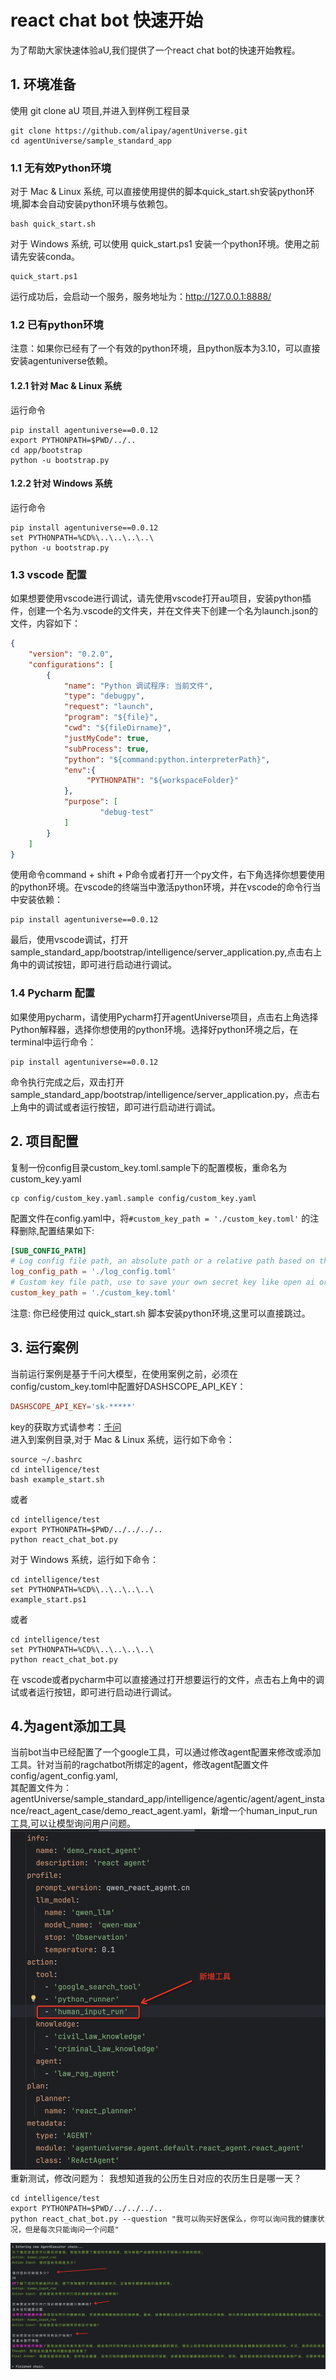 # react chat bot 快速开始
为了帮助大家快速体验aU,我们提供了一个react chat bot的快速开始教程。

## 1. 环境准备
使用 git clone aU 项目,并进入到样例工程目录
```shell
git clone https://github.com/alipay/agentUniverse.git
cd agentUniverse/sample_standard_app
```
### 1.1 无有效Python环境
对于 Mac & Linux 系统, 可以直接使用提供的脚本quick_start.sh安装python环境,脚本会自动安装python环境与依赖包。
```shell
bash quick_start.sh
```

对于 Windows 系统, 可以使用 quick_start.ps1 安装一个python环境。使用之前请先安装conda。
```shell
quick_start.ps1
```
运行成功后，会启动一个服务，服务地址为：http://127.0.0.1:8888/  

### 1.2 已有python环境
注意：如果你已经有了一个有效的python环境，且python版本为3.10，可以直接安装agentuniverse依赖。
#### 1.2.1 针对 Mac & Linux 系统
运行命令
```shell
pip install agentuniverse==0.0.12
export PYTHONPATH=$PWD/../..
cd app/bootstrap
python -u bootstrap.py
```

#### 1.2.2 针对 Windows 系统
运行命令
```shell
pip install agentuniverse==0.0.12
set PYTHONPATH=%CD%\..\..\..\..\
python -u bootstrap.py
```

### 1.3 vscode 配置
如果想要使用vscode进行调试，请先使用vscode打开au项目，安装python插件，创建一个名为.vscode的文件夹，并在文件夹下创建一个名为launch.json的文件，内容如下：
```json
{
    "version": "0.2.0",
    "configurations": [
        {
            "name": "Python 调试程序: 当前文件",
            "type": "debugpy",
            "request": "launch",
            "program": "${file}",
            "cwd": "${fileDirname}",
            "justMyCode": true,
            "subProcess": true,
            "python": "${command:python.interpreterPath}",
            "env":{
                 "PYTHONPATH": "${workspaceFolder}"
            },
            "purpose": [
					"debug-test"
			]
        }
    ]
}
```
使用命令command + shift + P命令或者打开一个py文件，右下角选择你想要使用的python环境。在vscode的终端当中激活python环境，并在vscode的命令行当中安装依赖：
```shell
pip install agentuniverse==0.0.12
```  
最后，使用vscode调试，打开sample_standard_app/bootstrap/intelligence/server_application.py,点击右上角中的调试按钮，即可进行启动进行调试。

### 1.4 Pycharm 配置
如果使用pycharm，请使用Pycharm打开agentUniverse项目，点击右上角选择Python解释器，选择你想使用的python环境。选择好python环境之后，在terminal中运行命令：
```shell
pip install agentuniverse==0.0.12
```
命令执行完成之后，双击打开sample_standard_app/bootstrap/intelligence/server_application.py，点击右上角中的调试或者运行按钮，即可进行启动进行调试。

## 2. 项目配置
复制一份config目录custom_key.toml.sample下的配置模板，重命名为custom_key.yaml

```shell
cp config/custom_key.yaml.sample config/custom_key.yaml
```

配置文件在config.yaml中，将`#custom_key_path = './custom_key.toml'` 的注释删除,配置结果如下:     
  
```toml
[SUB_CONFIG_PATH]
# Log config file path, an absolute path or a relative path based on the dir where the current config file is located.
log_config_path = './log_config.toml'
# Custom key file path, use to save your own secret key like open ai or sth else. REMEMBER TO ADD IT TO .gitignore.
custom_key_path = './custom_key.toml'
```  
  
注意: 你已经使用过 quick_start.sh 脚本安装python环境,这里可以直接跳过。

## 3. 运行案例
当前运行案例是基于千问大模型，在使用案例之前，必须在config/custom_key.toml中配置好DASHSCOPE_API_KEY：
```toml
DASHSCOPE_API_KEY='sk-*****'
```
key的获取方式请参考：[千问](https://dashscope.console.aliyun.com/apiKey)  
进入到案例目录,对于 Mac & Linux 系统，运行如下命令：

```shell
source ~/.bashrc
cd intelligence/test
bash example_start.sh
```
或者

```shell
cd intelligence/test
export PYTHONPATH=$PWD/../../../..
python react_chat_bot.py
```

对于 Windows 系统，运行如下命令：
```shell
cd intelligence/test
set PYTHONPATH=%CD%\..\..\..\..\
example_start.ps1
```
  
或者
  
```shell
cd intelligence/test
set PYTHONPATH=%CD%\..\..\..\..\
python react_chat_bot.py
```

在 vscode或者pycharm中可以直接通过打开想要运行的文件，点击右上角中的调试或者运行按钮，即可进行启动进行调试。

## 4.为agent添加工具
当前bot当中已经配置了一个google工具，可以通过修改agent配置来修改或添加工具。针对当前的ragchatbot所绑定的agent，修改agent配置文件config/agent_config.yaml,  
其配置文件为：agentUniverse/sample_standard_app/intelligence/agentic/agent/agent_instance/react_agent_case/demo_react_agent.yaml，新增一个human_input_run工具,可以让模型询问用户问题。
![新增工具](../_picture/react_chat_bot_tool.png)
重新测试，修改问题为： 我想知道我的公历生日对应的农历生日是哪一天？
```shell
cd intelligence/test
export PYTHONPATH=$PWD/../../../..
python react_chat_bot.py --question "我可以购买好医保么，你可以询问我的健康状况，但是每次只能询问一个问题"
```
![执行效果](../_picture/react_input_tool.png)
